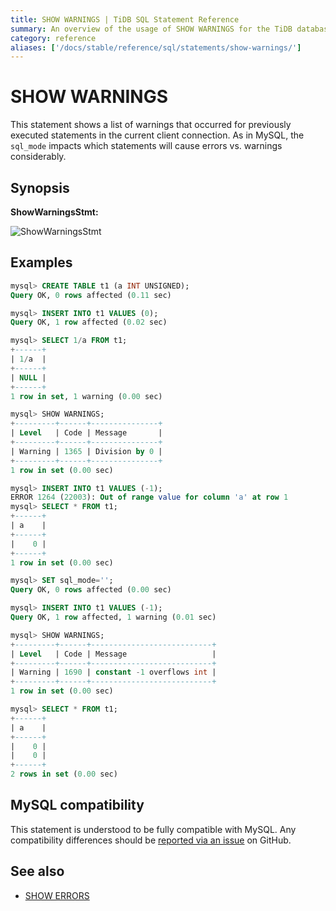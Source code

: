 ```yaml
---
title: SHOW WARNINGS | TiDB SQL Statement Reference
summary: An overview of the usage of SHOW WARNINGS for the TiDB database.
category: reference
aliases: ['/docs/stable/reference/sql/statements/show-warnings/']
---
```


# SHOW WARNINGS

This statement shows a list of warnings that occurred for previously executed statements in the current client connection. As in MySQL, the `sql_mode` impacts which statements will cause errors vs. warnings considerably.

## Synopsis

**ShowWarningsStmt:**

![ShowWarningsStmt](/media/sqlgram/ShowWarningsStmt.png)

## Examples

```sql
mysql> CREATE TABLE t1 (a INT UNSIGNED);
Query OK, 0 rows affected (0.11 sec)

mysql> INSERT INTO t1 VALUES (0);
Query OK, 1 row affected (0.02 sec)

mysql> SELECT 1/a FROM t1;
+------+
| 1/a  |
+------+
| NULL |
+------+
1 row in set, 1 warning (0.00 sec)

mysql> SHOW WARNINGS;
+---------+------+---------------+
| Level   | Code | Message       |
+---------+------+---------------+
| Warning | 1365 | Division by 0 |
+---------+------+---------------+
1 row in set (0.00 sec)

mysql> INSERT INTO t1 VALUES (-1);
ERROR 1264 (22003): Out of range value for column 'a' at row 1
mysql> SELECT * FROM t1;
+------+
| a    |
+------+
|    0 |
+------+
1 row in set (0.00 sec)

mysql> SET sql_mode='';
Query OK, 0 rows affected (0.00 sec)

mysql> INSERT INTO t1 VALUES (-1);
Query OK, 1 row affected, 1 warning (0.01 sec)

mysql> SHOW WARNINGS;
+---------+------+---------------------------+
| Level   | Code | Message                   |
+---------+------+---------------------------+
| Warning | 1690 | constant -1 overflows int |
+---------+------+---------------------------+
1 row in set (0.00 sec)

mysql> SELECT * FROM t1;
+------+
| a    |
+------+
|    0 |
|    0 |
+------+
2 rows in set (0.00 sec)

```

## MySQL compatibility

This statement is understood to be fully compatible with MySQL. Any compatibility differences should be [reported via an issue](/report-issue.md) on GitHub.

## See also

* [SHOW ERRORS](/sql-statements/sql-statement-show-errors.md)
